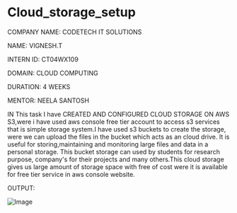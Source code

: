 # Cloud_storage_setup

COMPANY NAME: CODETECH IT SOLUTIONS

NAME: VIGNESH.T

INTERN ID: CT04WX109

DOMAIN: CLOUD COMPUTING

DURATION: 4 WEEKS

MENTOR: NEELA SANTOSH

IN This task I have CREATED AND CONFIGURED  CLOUD STORAGE ON AWS S3,were i have used aws console free tier account to access s3 services that is simple storage system.I have used s3 buckets to create the storage, were we can upload the files in the bucket which acts as an cloud drive. It is useful for storing,maintaining and monitoring large files and data in a personal storage. This bucket storage can used by students for research purpose, company's for their projects and many others.This cloud storage gives us large amount of storage space with free of cost were it is available for free tier service in aws console website.

OUTPUT:

![Image](https://github.com/user-attachments/assets/65f29c42-8da4-4f48-beee-492bc73b0283)
